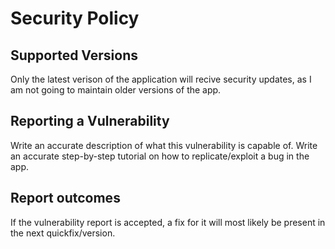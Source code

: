 # Security Policy

## Supported Versions
Only the latest verison of the application will recive security updates, as I am not going to maintain older versions of the app.

## Reporting a Vulnerability
Write an accurate description of what this vulnerability is capable of.
Write an accurate step-by-step tutorial on how to replicate/exploit a bug in the app.

## Report outcomes
If the vulnerability report is accepted, a fix for it will most likely be present in the next quickfix/version.

